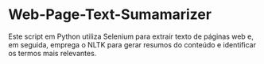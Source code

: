 # Web-Page-Text-Sumamarizer
Este script em Python utiliza Selenium para extrair texto de páginas web e, em seguida, emprega o NLTK para gerar resumos do conteúdo e identificar os termos mais relevantes.
